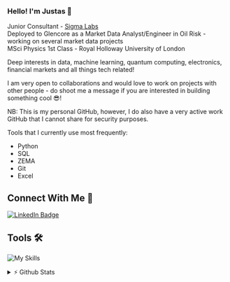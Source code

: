 ### Hello! I'm Justas 👋

Junior Consultant - [Sigma Labs](https://www.sigmalabs.co.uk/) \
Deployed to Glencore as a Market Data Analyst/Engineer in Oil Risk - working on several market data projects\
MSci Physics 1st Class - Royal Holloway University of London

Deep interests in data, machine learning, quantum computing, electronics, financial markets and all things tech related!

I am very open to collaborations and would love to work on projects with other people - do shoot me a message if you are interested in building something cool 😎!

NB: This is my personal GitHub, however, I do also have a very active work GitHub that I cannot share for security purposes.

Tools that I currently use most frequently:
- Python
- SQL
- ZEMA
- Git
- Excel

## Connect With Me 💬
[![LinkedIn Badge](https://img.shields.io/badge/LinkedIn-Profile-informational?style=flat&logo=linkedin&logoColor=white&color=blue)](https://www.linkedin.com/in/justasbauras/)

## Tools 🛠️
![My Skills](https://skillicons.dev/icons?i=py,js,cpp,postgres,html,css,bash,flask,aws,docker,kafka,latex,mysql,git,github,md,vscode)

<details>
<summary> ⚡ Github Stats</summary>
<br>
<!-- 
<p>
  <a href="#"><img src="https://github-readme-streak-stats.herokuapp.com/?user=justas-b&count_private=true" width="400"></a>
</p>
  -->
 <p>
  <a href="#"><img src="https://github-readme-stats.vercel.app/api?username=justas-b&show_icons=true&count_private=true" width="400"></a>
</p>

</details>

